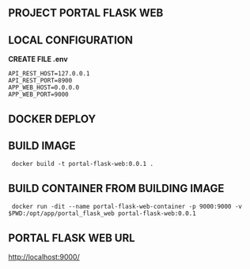 ## PROJECT PORTAL FLASK WEB


## LOCAL CONFIGURATION 

**CREATE FILE .env**

```.env
API_REST_HOST=127.0.0.1
API_REST_PORT=8900
APP_WEB_HOST=0.0.0.0
APP_WEB_PORT=9000
```


## DOCKER DEPLOY

## BUILD IMAGE

```shell
 docker build -t portal-flask-web:0.0.1 .
 ```

## BUILD CONTAINER FROM BUILDING IMAGE

```shell
 docker run -dit --name portal-flask-web-container -p 9000:9000 -v $PWD:/opt/app/portal_flask_web portal-flask-web:0.0.1
 ```

## PORTAL FLASK WEB URL

[http://localhost:9000/](http://localhost:9000/)